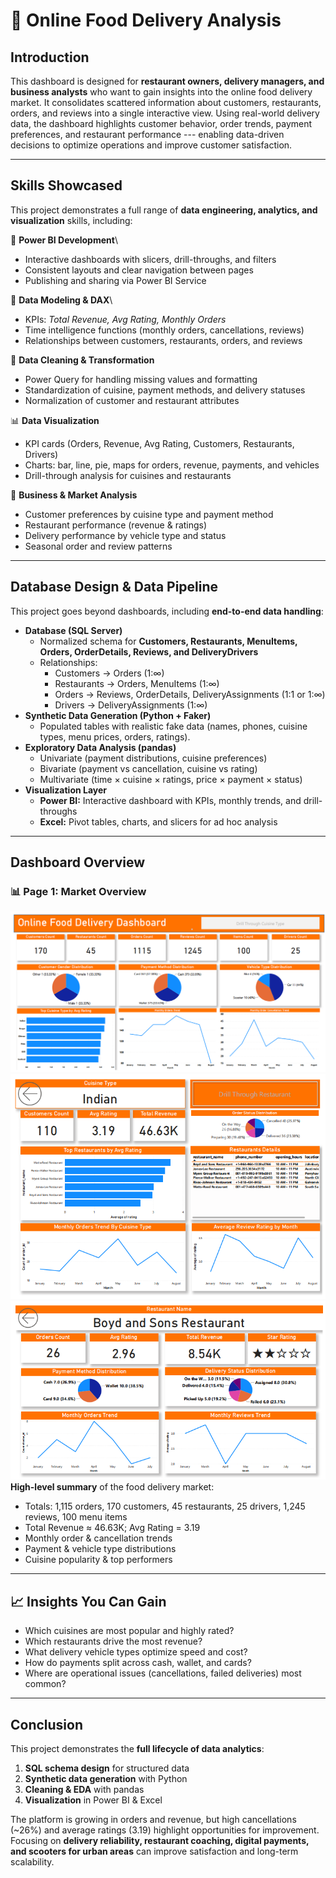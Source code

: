 # 🍔 Online Food Delivery Analysis

## Introduction

This dashboard is designed for **restaurant owners, delivery managers,
and business analysts** who want to gain insights into the online food
delivery market. It consolidates scattered information about customers,
restaurants, orders, and reviews into a single interactive view. Using
real-world delivery data, the dashboard highlights customer behavior,
order trends, payment preferences, and restaurant performance ---
enabling data-driven decisions to optimize operations and improve
customer satisfaction.

------------------------------------------------------------------------

## Skills Showcased

This project demonstrates a full range of **data engineering, analytics,
and visualization** skills, including:

🔧 **Power BI Development**\
- Interactive dashboards with slicers, drill-throughs, and filters
- Consistent layouts and clear navigation between pages
- Publishing and sharing via Power BI Service

🧮 **Data Modeling & DAX**\
- KPIs: *Total Revenue, Avg Rating, Monthly Orders*
- Time intelligence functions (monthly orders, cancellations, reviews)
- Relationships between customers, restaurants, orders, and reviews

🧹 **Data Cleaning & Transformation**
- Power Query for handling missing values and formatting
- Standardization of cuisine, payment methods, and delivery statuses
- Normalization of customer and restaurant attributes

📊 **Data Visualization**
- KPI cards (Orders, Revenue, Avg Rating, Customers, Restaurants,
Drivers)
- Charts: bar, line, pie, maps for orders, revenue, payments, and
vehicles
- Drill-through analysis for cuisines and restaurants

🔎 **Business & Market Analysis**
- Customer preferences by cuisine type and payment method
- Restaurant performance (revenue & ratings)
- Delivery performance by vehicle type and status
- Seasonal order and review patterns

------------------------------------------------------------------------

## Database Design & Data Pipeline

This project goes beyond dashboards, including **end-to-end data
handling**:

-   **Database (SQL Server)**
    -   Normalized schema for **Customers, Restaurants, MenuItems,
        Orders, OrderDetails, Reviews, and DeliveryDrivers**
    -   Relationships:
        -   Customers → Orders (1:∞)
        -   Restaurants → Orders, MenuItems (1:∞)
        -   Orders → Reviews, OrderDetails, DeliveryAssignments (1:1 or
            1:∞)
        -   Drivers → DeliveryAssignments (1:∞)
-   **Synthetic Data Generation (Python + Faker)**
    -   Populated tables with realistic fake data (names, phones,
        cuisine types, menu prices, orders, ratings).
-   **Exploratory Data Analysis (pandas)**
    -   Univariate (payment distributions, cuisine preferences)
    -   Bivariate (payment vs cancellation, cuisine vs rating)
    -   Multivariate (time × cuisine × ratings, price × payment ×
        status)
-   **Visualization Layer**
    -   **Power BI:** Interactive dashboard with KPIs, monthly trends,
        and drill-throughs
    -   **Excel:** Pivot tables, charts, and slicers for ad hoc analysis

------------------------------------------------------------------------

## Dashboard Overview

### 📊 Page 1: Market Overview

![Dashboard Screenshot](dash1.png)
![Dashboard Screenshot](dash2.png)
![Dashboard Screenshot](dash3.png)
**High-level summary** of the food delivery market:
- Totals: 1,115 orders, 170 customers, 45 restaurants, 25 drivers, 1,245
reviews, 100 menu items
- Total Revenue ≈ 46.63K; Avg Rating = 3.19
- Monthly order & cancellation trends
- Payment & vehicle type distributions
- Cuisine popularity & top performers

------------------------------------------------------------------------

## 📈 Insights You Can Gain

-   Which cuisines are most popular and highly rated?
-   Which restaurants drive the most revenue?
-   What delivery vehicle types optimize speed and cost?
-   How do payments split across cash, wallet, and cards?
-   Where are operational issues (cancellations, failed deliveries) most
    common?

------------------------------------------------------------------------

## Conclusion

This project demonstrates the **full lifecycle of data analytics**:
1. **SQL schema design** for structured data
2. **Synthetic data generation** with Python
3. **Cleaning & EDA** with pandas
4. **Visualization** in Power BI & Excel

The platform is growing in orders and revenue, but high cancellations
(\~26%) and average ratings (3.19) highlight opportunities for
improvement. Focusing on **delivery reliability, restaurant coaching,
digital payments, and scooters for urban areas** can improve
satisfaction and long-term scalability.
